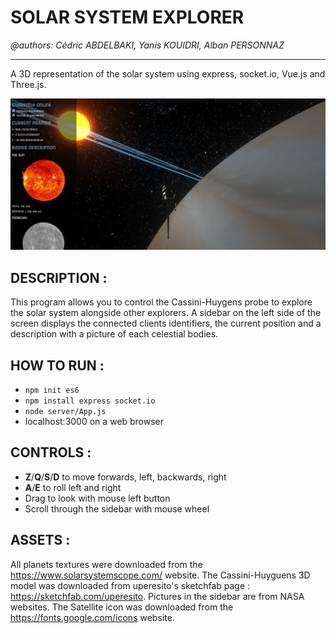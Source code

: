 # SOLAR SYSTEM EXPLORER

*@authors: Cédric ABDELBAKI, Yanis KOUIDRI, Alban PERSONNAZ*

***

A 3D representation of the solar system using express, socket.io, Vue.js and Three.js.

![solar_system_explorer](./images/solar_system_explorer.png)

## DESCRIPTION :

This program allows you to control the Cassini-Huygens probe
to explore the solar system alongside other explorers. A sidebar on the left side of the screen displays the connected clients identifiers, the current position and a description with a picture of each celestial bodies.

## HOW TO RUN :

- `npm init es6`
- `npm install express socket.io`
- `node server/App.js`
- localhost:3000 on a web browser

## CONTROLS :

- **Z**/**Q**/**S**/**D** to move forwards, left, backwards, right
- **A**/**E** to roll left and right
- Drag to look with mouse left button
- Scroll through the sidebar with mouse wheel

## ASSETS :

All planets textures were downloaded from the https://www.solarsystemscope.com/ website.
The Cassini-Huyguens 3D model was downloaded from uperesito's sketchfab page : https://sketchfab.com/uperesito.
Pictures in the sidebar are from NASA websites. The Satellite icon was downloaded from the https://fonts.google.com/icons website.

